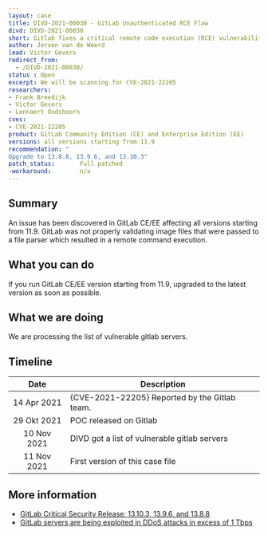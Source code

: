 ```yaml
---
layout: case
title: DIVD-2021-00030 - GitLab Unauthenticated RCE Flaw
divd: DIVD-2021-00030
short: Gitlab fixes a critical remote code execution (RCE) vulnerability in GitLab's web interface
author: Jeroen van de Weerd
lead: Victor Gevers
redirect_from:
  - /DIVD-2021-00030/
status : Open
excerpt: We will be scanning for CVE-2021-22205
researchers:
- Frank Breedijk
- Victor Gevers
- Lennaert Oudshoorn
cves:
- CVE-2021-22205
product: GitLab Community Edition (CE) and Enterprise Edition (EE)
versions: all versions starting from 11.9
recommendation: "
Upgrade to 13.8.8, 13.9.6, and 13.10.3"
patch_status:	 	Full patched
-workaround:		n/a
---
```

## Summary

An issue has been discovered in GitLab CE/EE affecting all versions starting from 11.9. GitLab was not properly validating image files that were passed to a file parser which resulted in a remote command execution.

## What you can do

If you run GitLab CE/EE version starting from 11.9, upgraded to the latest version as soon as possible.

## What we are doing

We are processing the list of vulnerable gitlab servers.

## Timeline

| Date | Description |
|:-----:|-------------|
| 14 Apr 2021 | {CVE-2021-22205} Reported by the Gitlab team. |
| 29 Okt 2021 | POC released on Gitlab  |
| 10 Nov 2021 | DIVD got a list of vulnerable gitlab servers |
| 11 Nov 2021 | First version of this case file  |

## More information
* [GitLab Critical Security Release: 13.10.3, 13.9.6, and 13.8.8](https://about.gitlab.com/releases/2021/04/14/security-release-gitlab-13-10-3-released/#Remote-code-execution-when-uploading-specially-crafted-image-files)
* [GitLab servers are being exploited in DDoS attacks in excess of 1 Tbps](https://therecord.media/gitlab-servers-are-being-exploited-in-ddos-attacks-in-excess-of-1-tbps/)
